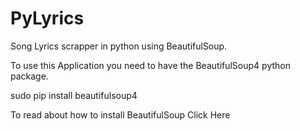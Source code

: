 PyLyrics
========

Song Lyrics scrapper in python using BeautifulSoup.

To use this Application you need to have the BeautifulSoup4 python package.

sudo pip install beautifulsoup4

To read about how to install BeautifulSoup Click Here
